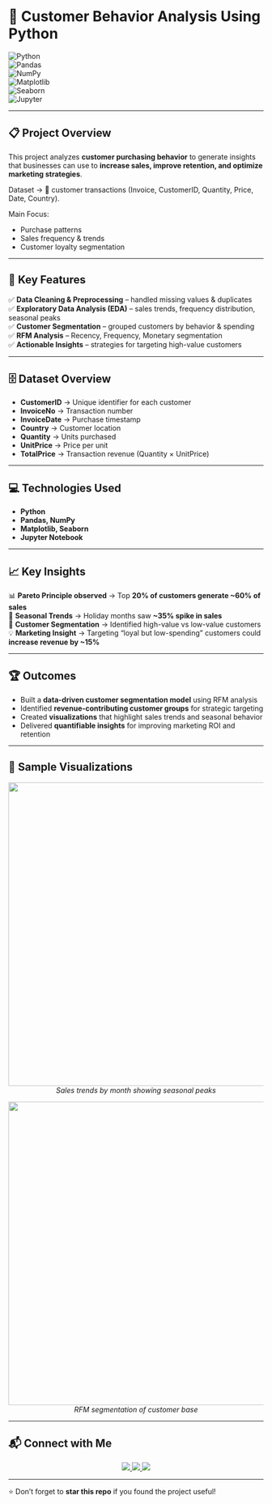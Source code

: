 # 🛒 Customer Behavior Analysis Using Python  

![Python](https://img.shields.io/badge/Python-3776AB?style=for-the-badge&logo=python&logoColor=white)  
![Pandas](https://img.shields.io/badge/Pandas-150458?style=for-the-badge&logo=pandas&logoColor=white)  
![NumPy](https://img.shields.io/badge/Numpy-013243?style=for-the-badge&logo=numpy&logoColor=white)  
![Matplotlib](https://img.shields.io/badge/Matplotlib-000000?style=for-the-badge&logo=plotly&logoColor=white)  
![Seaborn](https://img.shields.io/badge/Seaborn-5A9?style=for-the-badge)  
![Jupyter](https://img.shields.io/badge/Jupyter-F37626?style=for-the-badge&logo=jupyter&logoColor=white)  

---

## 📋 Project Overview  
This project analyzes **customer purchasing behavior** to generate insights that businesses can use to **increase sales, improve retention, and optimize marketing strategies**.  

Dataset → 🧾 customer transactions (Invoice, CustomerID, Quantity, Price, Date, Country).  

Main Focus:  
- Purchase patterns  
- Sales frequency & trends  
- Customer loyalty segmentation  

---

## 🚀 Key Features  

✅ **Data Cleaning & Preprocessing** – handled missing values & duplicates  
✅ **Exploratory Data Analysis (EDA)** – sales trends, frequency distribution, seasonal peaks  
✅ **Customer Segmentation** – grouped customers by behavior & spending  
✅ **RFM Analysis** – Recency, Frequency, Monetary segmentation  
✅ **Actionable Insights** – strategies for targeting high-value customers  

---

## 🗄️ Dataset Overview  

- **CustomerID** → Unique identifier for each customer  
- **InvoiceNo** → Transaction number  
- **InvoiceDate** → Purchase timestamp  
- **Country** → Customer location  
- **Quantity** → Units purchased  
- **UnitPrice** → Price per unit  
- **TotalPrice** → Transaction revenue (Quantity × UnitPrice)  

---

## 💻 Technologies Used  

- **Python**  
- **Pandas, NumPy**  
- **Matplotlib, Seaborn**  
- **Jupyter Notebook**  

---

## 📈 Key Insights  

📊 **Pareto Principle observed** → Top **20% of customers generate ~60% of sales**  
🎁 **Seasonal Trends** → Holiday months saw **~35% spike in sales**  
👥 **Customer Segmentation** → Identified high-value vs low-value customers  
💡 **Marketing Insight** → Targeting “loyal but low-spending” customers could **increase revenue by ~15%**  

---

## 🏆 Outcomes  

- Built a **data-driven customer segmentation model** using RFM analysis  
- Identified **revenue-contributing customer groups** for strategic targeting  
- Created **visualizations** that highlight sales trends and seasonal behavior  
- Delivered **quantifiable insights** for improving marketing ROI and retention  

---

## 📸 Sample Visualizations  

<p align="center">
  <img src="screenshots/sales_trends.png" width="600"/>
  <br>
  <i>Sales trends by month showing seasonal peaks</i>
</p>  

<p align="center">
  <img src="screenshots/rfm_segmentation.png" width="600"/>
  <br>
  <i>RFM segmentation of customer base</i>
</p>  

---

## 📬 Connect with Me  

<p align="center">
  <a href="https://www.linkedin.com/in/yourprofile" target="_blank">
    <img src="https://img.shields.io/badge/LinkedIn-0A66C2?style=for-the-badge&logo=linkedin&logoColor=white"/>
  </a>
  <a href="mailto:your.email@example.com">
    <img src="https://img.shields.io/badge/Email-D14836?style=for-the-badge&logo=gmail&logoColor=white"/>
  </a>
  <a href="https://github.com/YourGitHubUsername" target="_blank">
    <img src="https://img.shields.io/badge/GitHub-181717?style=for-the-badge&logo=github&logoColor=white"/>
  </a>
</p>  

---

⭐ Don’t forget to **star this repo** if you found the project useful!  
